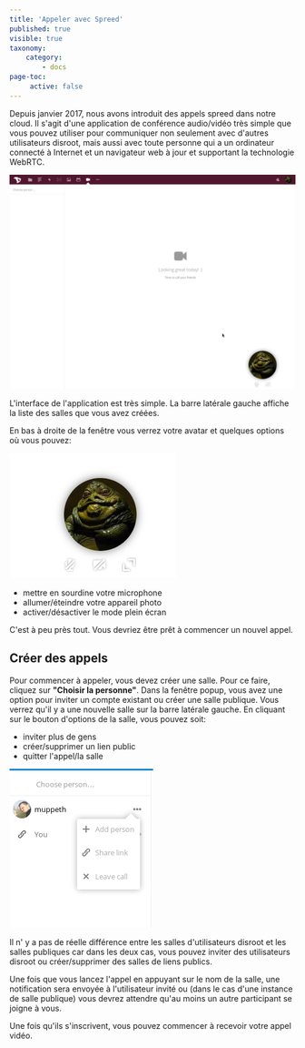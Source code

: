 ```yaml
---
title: 'Appeler avec Spreed'
published: true
visible: true
taxonomy:
    category:
        - docs
page-toc:
     active: false
---
```


Depuis janvier 2017, nous avons introduit des appels spreed dans notre cloud. Il s'agit d'une application de conférence audio/vidéo très simple que vous pouvez utiliser pour communiquer non seulement avec d'autres utilisateurs disroot, mais aussi avec toute personne qui a un ordinateur connecté à Internet et un navigateur web à jour et supportant la technologie WebRTC.

![](en/spreed_main.png)


L'interface de l'application est très simple. La barre latérale gauche affiche la liste des salles que vous avez créées.

En bas à droite de la fenêtre vous verrez votre avatar et quelques options où vous pouvez:

![](en/spreed_bottom.png)

- mettre en sourdine votre microphone
- allumer/éteindre votre appareil photo
- activer/désactiver le mode plein écran

C'est à peu près tout. Vous devriez être prêt à commencer un nouvel appel.

## Créer des appels
Pour commencer à appeler, vous devez créer une salle. Pour ce faire, cliquez sur **"Choisir la personne"**. Dans la fenêtre popup, vous avez une option pour inviter un compte existant ou créer une salle publique.
Vous verrez qu'il y a une nouvelle salle sur la barre latérale gauche.
En cliquant sur le bouton d'options de la salle, vous pouvez soit:
- inviter plus de gens
- créer/supprimer un lien public
- quitter l'appel/la salle

![](en/spreed_create_calls1.png)

Il n' y a pas de réelle différence entre les salles d'utilisateurs disroot et les salles publiques car dans les deux cas, vous pouvez inviter des utilisateurs disroot ou créer/supprimer des salles de liens publics.

Une fois que vous lancez l'appel en appuyant sur le nom de la salle, une notification sera envoyée à l'utilisateur invité ou (dans le cas d'une instance de salle publique) vous devrez attendre qu'au moins un autre participant se joigne à vous.

Une fois qu'ils s'inscrivent, vous pouvez commencer à recevoir votre appel vidéo.
